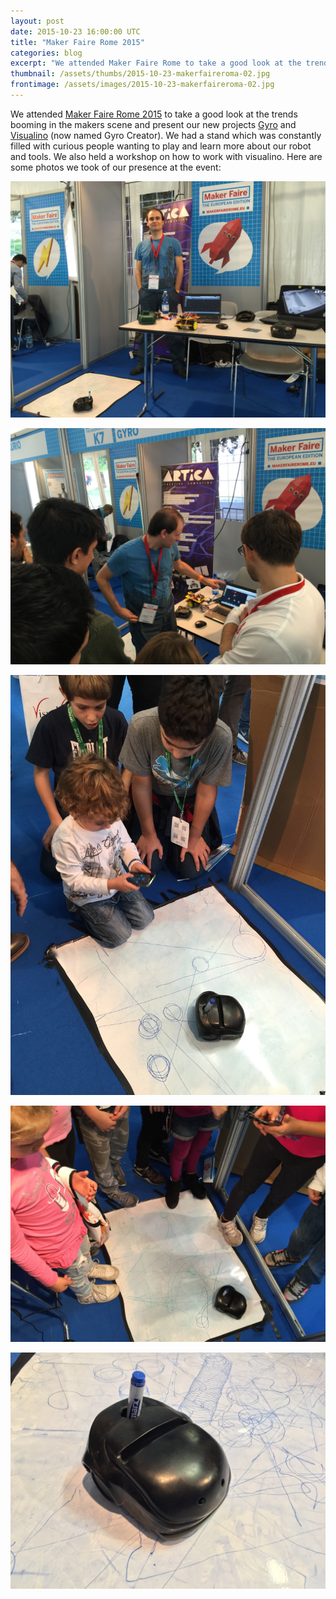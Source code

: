 ```yaml
---
layout: post
date: 2015-10-23 16:00:00 UTC
title: "Maker Faire Rome 2015"
categories: blog
excerpt: "We attended Maker Faire Rome to take a good look at the trends booming in the makers scene and present our new projects Gyro and Visualino."
thumbnail: /assets/thumbs/2015-10-23-makerfaireroma-02.jpg
frontimage: /assets/images/2015-10-23-makerfaireroma-02.jpg
---
```


We attended [Maker Faire Rome 2015][1] to take a good look at the trends booming in the makers scene and present our new projects [Gyro][2] and [Visualino][3] (now named Gyro Creator). We had a stand which was constantly filled with curious people wanting to play and learn more about our robot and tools. We also held a workshop on how to work with visualino. Here are some photos we took of our presence at the event:

![](/assets/images/2015-10-23-makerfaireroma-01.jpg)

![](/assets/images/2015-10-23-makerfaireroma-02.jpg)

![](/assets/images/2015-10-23-makerfaireroma-03.jpg)

![](/assets/images/2015-10-23-makerfaireroma-04.jpg)

![](/assets/images/2015-10-23-makerfaireroma-05.jpg)

[1]: http://www.makerfairerome.eu/en/
[2]: https://www.youtube.com/watch?v=Bj-s6yr4b28
[3]: http://gyro.artica.cc/creator
